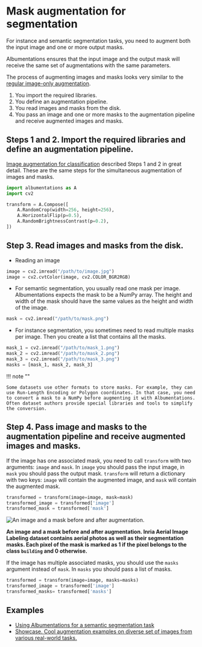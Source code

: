 # Mask augmentation for segmentation

For instance and semantic segmentation tasks, you need to augment both the input image and one or more output masks.

Albumentations ensures that the input image and the output mask will receive the same set of augmentations with the same parameters.

The process of augmenting images and masks looks very similar to the [regular image-only augmentation](../getting_started/image_augmentation.md).

1. You import the required libraries.
2. You define an augmentation pipeline.
3. You read images and masks from the disk.
4. You pass an image and one or more masks to the augmentation pipeline and receive augmented images and masks.

## Steps 1 and 2. Import the required libraries and define an augmentation pipeline.

[Image augmentation for classification](../getting_started/image_augmentation.md) described Steps 1 and 2 in great detail. These are the same steps for the simultaneous augmentation of images and masks.

``` python
import albumentations as A
import cv2

transform = A.Compose([
    A.RandomCrop(width=256, height=256),
    A.HorizontalFlip(p=0.5),
    A.RandomBrightnessContrast(p=0.2),
])
```

## Step 3. Read images and masks from the disk.

- Reading an image

``` python
image = cv2.imread("/path/to/image.jpg")
image = cv2.cvtColor(image, cv2.COLOR_BGR2RGB)
```

- For semantic segmentation, you usually read one mask per image. Albumentations expects the mask to be a NumPy array. The height and width of the mask should have the same values as the height and width of the image.


``` python
mask = cv2.imread("/path/to/mask.png")
```

- For instance segmentation, you sometimes need to read multiple masks per image. Then you create a list that contains all the masks.

``` python
mask_1 = cv2.imread("/path/to/mask_1.png")
mask_2 = cv2.imread("/path/to/mask_2.png")
mask_3 = cv2.imread("/path/to/mask_3.png")
masks = [mask_1, mask_2, mask_3]
```

!!! note ""

    Some datasets use other formats to store masks. For example, they can use Run-Length Encoding or Polygon coordinates. In that case, you need to convert a mask to a NumPy before augmenting it with Albumentations. Often dataset authors provide special libraries and tools to simplify the conversion.


## Step 4. Pass image and masks to the augmentation pipeline and receive augmented images and masks.

If the image has one associated mask, you need to call `transform` with two arguments: `image` and `mask`. In `image` you should pass the input image, in `mask` you should pass the output mask. `transform` will return a dictionary with two keys: `image` will contain the augmented image, and `mask` will contain the augmented mask.

``` python
transformed = transform(image=image, mask=mask)
transformed_image = transformed['image']
transformed_mask = transformed['mask']
```

![An image and a mask before and after augmentation.
](../images/getting_started/augmenting_masks/inria_image_and_mask.jpg "An image and a mask before and after augmentation.")

**An image and a mask before and after augmentation. Inria Aerial Image Labeling dataset contains aerial photos as well as their segmentation masks. Each pixel of the mask is marked as 1 if the pixel belongs to the class `building` and 0 otherwise.**


If the image has multiple associated masks, you should use the `masks` argument instead of `mask`. In `masks` you should pass a list of masks.

``` python
transformed = transform(image=image, masks=masks)
transformed_image = transformed['image']
transformed_masks= transformed['masks']
```

## Examples
- [Using Albumentations for a semantic segmentation task](/examples/example_kaggle_salt/)
- [Showcase. Cool augmentation examples on diverse set of images from various real-world tasks.](/examples/showcase/)
